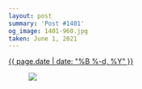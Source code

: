 ```yaml
---
layout: post
summary: 'Post #1401'
og_image: 1401-960.jpg
taken: June 1, 2021
---
```


<div class="post">
 <time>
  <a href="/1401">
   {{ page.date | date: "%B %-d, %Y" }}
  </a>
 </time>
 <a href="/1401">
  <figure data-taken="6/1/2021">
   <img sizes="(min-width: 700px) 50vw, calc(100vw - 2rem)" src="{{ site.assets_url }}/1401-480.jpg" srcset="{{ site.assets_url }}/1401-240.jpg 240w, {{ site.assets_url }}/1401-480.jpg 480w, {{ site.assets_url }}/1401-720.jpg 720w, {{ site.assets_url }}/1401-960.jpg 960w"/>
  </figure>
 </a>
</div>
